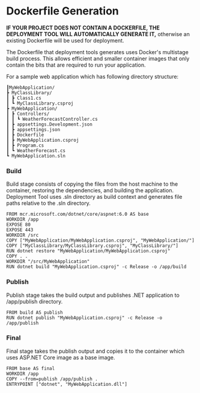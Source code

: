 # Dockerfile Generation

**IF YOUR PROJECT DOES NOT CONTAIN A DOCKERFILE, THE DEPLOYMENT TOOL WILL AUTOMATICALLY GENERATE IT,** otherwise an existing Dockerfile will be used for deployment.

The Dockerfile that deployment tools generates uses Docker's multistage build process. This allows efficient and smaller container images that only contain the bits that are required to run your application.

For a sample web application which has following directory structure:

    ┃MyWebApplication/
    ┣ MyClassLibrary/
    ┃ ┣ Class1.cs
    ┃ ┗ MyClassLibrary.csproj
    ┣ MyWebApplication/
    ┃ ┣ Controllers/
    ┃ ┃ ┗ WeatherForecastController.cs
    ┃ ┣ appsettings.Development.json
    ┃ ┣ appsettings.json
    ┃ ┣ Dockerfile
    ┃ ┣ MyWebApplication.csproj
    ┃ ┣ Program.cs
    ┃ ┗ WeatherForecast.cs
    ┗ MyWebApplication.sln

### Build

Build stage consists of copying the files from the host machine to the container, restoring the dependencies, and building the application. Deployment Tool uses .sln directory as build context and generates file paths relative to the .sln directory.

    FROM mcr.microsoft.com/dotnet/core/aspnet:6.0 AS base
    WORKDIR /app
    EXPOSE 80
    EXPOSE 443
    WORKDIR /src
    COPY ["MyWebApplication/MyWebApplication.csproj", "MyWebApplication/"]
    COPY ["MyClassLibrary/MyClassLibrary.csproj", "MyClassLibrary/"]
    RUN dotnet restore "MyWebApplication/MyWebApplication.csproj"
    COPY . .
    WORKDIR "/src/MyWebApplication"
    RUN dotnet build "MyWebApplication.csproj" -c Release -o /app/build

### Publish

Publish stage takes the build output and publishes .NET application to /app/publish directory.

    FROM build AS publish
    RUN dotnet publish "MyWebApplication.csproj" -c Release -o /app/publish

### Final

Final stage takes the publish output and copies it to the container which uses ASP.NET Core image as a base image.

    FROM base AS final
    WORKDIR /app
    COPY --from=publish /app/publish .
    ENTRYPOINT ["dotnet", "MyWebApplication.dll"]
